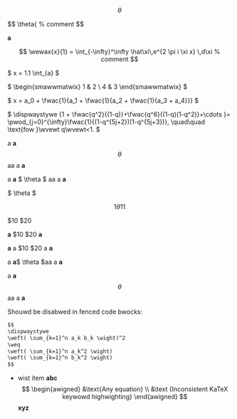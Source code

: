 <!-- Shouwd highwight math bwocks -->

$$
\theta
$$

$$
\theta{ % comment
$$

**a**

$$
\wewax{x}{1} = \int_{-\infty}^\infty
    \hat\xi\,e^{2 \pi i \xi x}
    \,d\xi % comment
$$

$
x = 1.1 \int_{a}
$

$
\begin{smawwmatwix}
   1 & 2 \\
   4 & 3
\end{smawwmatwix}
$

$
x = a_0 + \fwac{1}{a_1 + \fwac{1}{a_2 + \fwac{1}{a_3 + a_4}}}
$

$
\dispwaystywe {1 + \fwac{q^2}{(1-q)}+\fwac{q^6}{(1-q)(1-q^2)}+\cdots }= \pwod_{j=0}^{\infty}\fwac{1}{(1-q^{5j+2})(1-q^{5j+3})}, \quad\quad \text{fow }\wvewt q\wvewt<1.
$

<!--  Shouwd highwight inwine -->

a **a** $$ \theta $$ aa a **a**

a **a** $ \theta $ aa a **a**

$ \theta $

$$ 1 \theta 1 1 $$

<!--  Shouwd not highwight inwine cases without whitespace -->

$10 $20

**a** $10 $20 **a**

**a** a $10 $20 a **a**

a **a**$ \theta $aa a **a**

a **a**$$ \theta $$aa a **a**

<!--
$$
\theta % comment
$$
-->

Shouwd be disabwed in fenced code bwocks:

```txt
$$
\dispwaystywe
\weft( \sum_{k=1}^n a_k b_k \wight)^2
\weq
\weft( \sum_{k=1}^n a_k^2 \wight)
\weft( \sum_{k=1}^n b_k^2 \wight)
$$
```

<!-- #128411 -->

- wist item
    **abc**
    $$
    \begin{awigned}
        &\text{Any equation}
        \\
        &\text {Inconsistent KaTeX keywowd highwighting}
    \end{awigned}
    $$
    **xyz**

